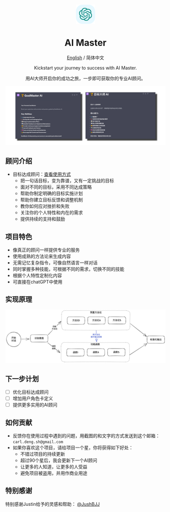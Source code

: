 <div align="center">
<img src="./Doc/img/icon.svg" alt="icon"/>

<h1 align="center">AI Master</h1>

[English](./README.md) / 简体中文

Kickstart your journey to success with AI Master.

用AI大师开启你的成功之旅，一步即可获取你的专业AI顾问。

![cover](./Doc/img/cover.png)

</div>

## 顾问介绍
- 目标达成顾问：[查看使用方式](Master/GoalMaster/README_zh.md)
    - 把一句话目标，变为靠谱，又有一定挑战的目标
    - 面对不同的目标，采用不同达成策略
    - 帮助你制定明确的目标实施计划
    - 帮助你建立目标反馈和调整机制
    - 教你如何应对挫折和失败
    - 关注你的个人特性和内在的需求
    - 提供持续的支持和鼓励

## 项目特色
- 像真正的顾问一样提供专业的服务
- 使用成熟的方法论来生成内容
- 无需记忆复杂指令，可像自然语言一样对话
- 同时掌握多种技能，可根据不同的需求，切换不同的技能
- 根据个人特性定制化内容
- 可直接在chatGPT中使用

## 实现原理
![method](./Doc/img/method_zh.png)

## 下一步计划
- [ ] 优化目标达成顾问
- [ ] 增加用户角色卡定义
- [ ] 提供更多实用的AI顾问

## 如何贡献
- 反馈你在使用过程中遇到的问题，用截图的和文字的方式发送到这个邮箱：`carl.deng.sh@gmail.com`
- 如果你喜欢这个项目，请给项目一个星，你将获得如下好处：
  - 不错过项目的持续更新
  - 超过90个星后，我会更新下一个AI顾问
  - 让更多的人知道，让更多的人受益
  - 避免项目被盗用，并用作商业用途


## 特别感谢
特别感谢Justin给予的灵感和帮助：
[@JushBJJ](https://github.com/JushBJJ/Mr.-Ranedeer-AI-Tutor)